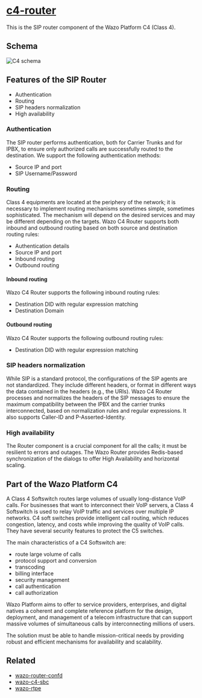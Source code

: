 # [c4-router](https://github.com/wazo-platform/wazo-c4-router)

This is the SIP router component of the Wazo Platform C4 (Class 4).

## Schema

![C4 schema](diagram-c4.svg)

## Features of the SIP Router

* Authentication
* Routing
* SIP headers normalization
* High availability

### Authentication

The SIP router performs authentication, both for Carrier Trunks and for IPBX, to ensure only authorized calls are successfully routed to the destination.
We support the following authentication methods:

* Source IP and port
* SIP Username/Password

### Routing

Class 4 equipments are located at the periphery of the network; it is necessary to implement routing mechanisms sometimes simple, sometimes sophisticated. The mechanism will depend on the desired services and may be different depending on the targets. Wazo C4 Router supports both inbound and outbound routing based on both source and destination routing rules:

* Authentication details
* Source IP and port
* Inbound routing
* Outbound routing

#### Inbound routing

Wazo C4 Router supports the following inbound routing rules:

* Destination DID with regular expression matching
* Destination Domain

#### Outbound routing

Wazo C4 Router supports the following outbound routing rules:

* Destination DID with regular expression matching

### SIP headers normalization

While SIP is a standard protocol, the configurations of the SIP agents are not standardized. They include different headers, or format in different ways the data contained in the headers (e.g., the URIs). Wazo C4 Router processes and normalizes the headers of the SIP messages to ensure the maximum compatibility between the IPBX and the carrier trunks interconnected, based on normalization rules and regular expressions. It also supports Caller-ID and P-Asserted-Identity.

### High availability

The Router component is a crucial component for all the calls; it must be resilient to errors and outages. The Wazo Router provides Redis-based synchronization of the dialogs to offer High Availability and horizontal scaling.

## Part of the Wazo Platform C4

A Class 4 Softswitch routes large volumes of usually long-distance VoIP calls. For businesses that want to interconnect their VoIP servers, a Class 4 Softswitch is used to relay VoIP traffic and services over multiple IP networks. C4 soft switches provide intelligent call routing, which reduces congestion, latency, and costs while improving the quality of VoIP calls. They have several security features to protect the C5 switches.

The main characteristics of a C4 Softswitch are:

* route large volume of calls
* protocol support and conversion
* transcoding
* billing interface
* security management
* call authentication
* call authorization

Wazo Platform aims to offer to service providers, enterprises, and digital natives a coherent and complete reference platform for the design, deployment, and management of a telecom infrastructure that can support massive volumes of simultaneous calls by interconnecting millions of users.

The solution must be able to handle mission-critical needs by providing robust and efficient mechanisms for availability and scalability.

## Related

* [wazo-router-confd](router-confd.html)
* [wazo-c4-sbc](c4-sbc.html)
* [wazo-rtpe](rtpe-config.html)
